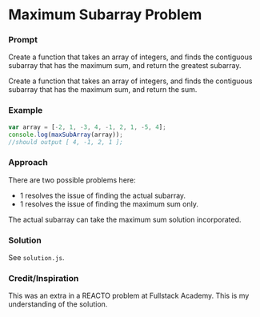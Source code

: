 # Maximum Subarray Problem

### Prompt
Create a function that takes an array of integers, and finds the contiguous subarray that has the maximum sum, and return the greatest subarray.

Create a function that takes an array of integers, and finds the contiguous subarray that has the maximum sum, and return the sum.

### Example
```js
var array = [-2, 1, -3, 4, -1, 2, 1, -5, 4];
console.log(maxSubArray(array));
//should output [ 4, -1, 2, 1 ];
```

### Approach
There are two possible problems here:
- 1 resolves the issue of finding the actual subarray.
- 1 resolves the issue of finding the maximum sum only.

The actual subarray can take the maximum sum solution incorporated.

### Solution
See `solution.js`.

### Credit/Inspiration
This was an extra in a REACTO problem at Fullstack Academy. This is my understanding of the solution.
